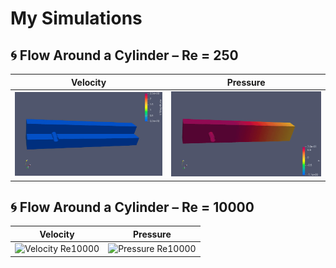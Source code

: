 # My Simulations

## 🌀 Flow Around a Cylinder – Re = 250

| Velocity | Pressure |
|----------|----------|
| ![Velocity Re250](https://raw.githubusercontent.com/rabdila/Flow-Around-a-Cylinde/main/assets/images/V_re250.gif) | ![Pressure Re250](https://raw.githubusercontent.com/rabdila/Flow-Around-a-Cylinde/main/assets/images/P_re250.gif) |

## 🌀 Flow Around a Cylinder – Re = 10000

| Velocity | Pressure |
|----------|----------|
| ![Velocity Re10000](https://raw.githubusercontent.com/rabdila/Flow-Around-a-Cylinde/main/assets/images/V_re10000.gif) | ![Pressure Re10000](https://raw.githubusercontent.com/rabdila/Flow-Around-a-Cylinde/main/assets/images/P_re10000.gif) |




